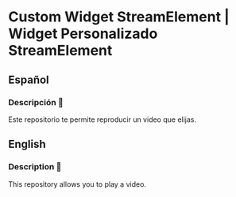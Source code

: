 # Custom Widget StreamElement | Widget Personalizado StreamElement

## Español

### Descripción 📝

Este repositorio te permite reproducir un video que elijas.

## English

### Description 📝

This repository allows you to play a video.